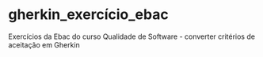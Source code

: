# gherkin_exercício_ebac
Exercícios da Ebac do curso Qualidade de Software - converter critérios de aceitação em Gherkin
